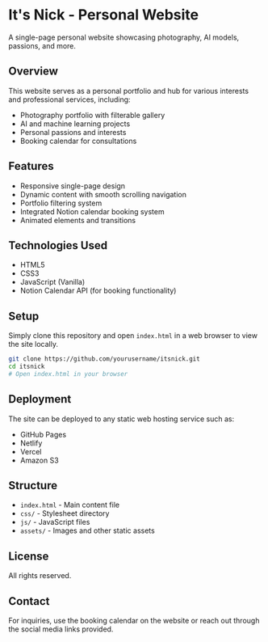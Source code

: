 # It's Nick - Personal Website

A single-page personal website showcasing photography, AI models, passions, and more.

## Overview

This website serves as a personal portfolio and hub for various interests and professional services, including:

- Photography portfolio with filterable gallery
- AI and machine learning projects
- Personal passions and interests
- Booking calendar for consultations

## Features

- Responsive single-page design
- Dynamic content with smooth scrolling navigation
- Portfolio filtering system
- Integrated Notion calendar booking system
- Animated elements and transitions

## Technologies Used

- HTML5
- CSS3
- JavaScript (Vanilla)
- Notion Calendar API (for booking functionality)

## Setup

Simply clone this repository and open `index.html` in a web browser to view the site locally.

```bash
git clone https://github.com/yourusername/itsnick.git
cd itsnick
# Open index.html in your browser
```

## Deployment

The site can be deployed to any static web hosting service such as:
- GitHub Pages
- Netlify
- Vercel
- Amazon S3

## Structure

- `index.html` - Main content file
- `css/` - Stylesheet directory
- `js/` - JavaScript files
- `assets/` - Images and other static assets

## License

All rights reserved.

## Contact

For inquiries, use the booking calendar on the website or reach out through the social media links provided.